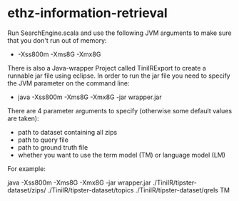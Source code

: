 ethz-information-retrieval
==========================

Run SearchEngine.scala and use the following JVM arguments to make sure that you don't run out of memory:
  -  -Xss800m -Xms8G -Xmx8G


There is also a Java-wrapper Project called TiniIRExport to create a runnable jar file using eclipse. In order to run the jar file you need to specify the JVM parameter on the command line:
  - java -Xss800m -Xms8G -Xmx8G -jar wrapper.jar

There are 4 parameter arguments to specify (otherwise some default values are taken):
  - path to dataset containing all zips
  - path to query file
  - path to ground truth file
  - whether you want to use the term model (TM) or language model (LM)

For example:

java -Xss800m -Xms8G -Xmx8G -jar wrapper.jar ./TiniIR/tipster-dataset/zips/  ./TiniIR/tipster-dataset/topics ./TiniIR/tipster-dataset/qrels TM

